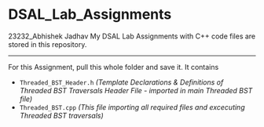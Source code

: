 # DSAL_Lab_Assignments
23232_Abhishek Jadhav My DSAL Lab Assignments with C++ code files are stored in this repository.

---------------------------------------
For this Assignment, pull this whole folder and save it.
It contains 
- `Threaded_BST_Header.h` <i>(Template Declarations & Definitions of Threaded BST Traversals Header File - imported in main Threaded BST file)</i>
- `Threaded_BST.cpp` <i>(This file importing all required files and excecuting Threaded BST traversals)</i>
